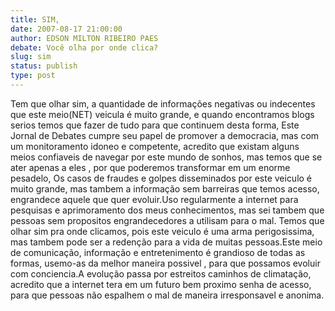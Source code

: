 ```yaml
---
title: SIM, 
date: 2007-08-17 21:00:00
author: EDSON MILTON RIBEIRO PAES
debate: Você olha por onde clica?
slug: sim
status: publish 
type: post
---
```


Tem que olhar sim, a quantidade de informações negativas ou indecentes que este meio(NET) veicula é muito grande, e quando encontramos blogs serios temos que fazer de tudo para que continuem desta forma, Este Jornal de Debates cumpre seu papel de promover a democracia, mas com um monitoramento idoneo e competente, acredito que existam alguns meios confiaveis de navegar por este mundo de sonhos, mas temos que se ater apenas a eles , por que poderemos transformar em um enorme pesadelo, Os casos de fraudes e golpes disseminados por este veiculo é muito grande, mas tambem a informação sem barreiras que temos acesso, engrandece aquele que quer evoluir.Uso regularmente a internet para pesquisas e aprimoramento dos meus conhecimentos, mas sei tambem que pessoas sem propositos engrandecedores a utilisam para o mal. Temos que olhar sim pra onde clicamos, pois este veiculo é uma arma perigosissima, mas tambem pode ser a redenção para a vida de muitas pessoas.Este meio de comunicação, informação e entretenimento é grandioso de todas as formas, usemo-as da melhor maneira possivel , para que possamos evoluir com conciencia.A evolução passa por estreitos caminhos de climatação, acredito que a internet tera em um futuro bem proximo senha de acesso, para que pessoas não espalhem o mal de maneira irresponsavel e anonima.
